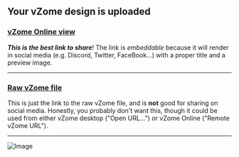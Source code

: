 ## Your vZome design is uploaded

### [vZome Online view][embed]

***This is the best link to share***!  The link is *embeddable* because it will render in social media (e.g. Discord, Twitter, FaceBook...) with a proper title and a preview image.

---

### [Raw vZome file][raw]

This is just the link to the raw vZome file, and is **not** good for
sharing on social media.
Honestly, you probably don't want this, though it could be used from either
vZome desktop ("Open URL...") or vZome Online ("Remote vZome URL").

---

![Image](< Nonagon-array-tiling.png>)


[embed]: <https://vzome.com/app/embed.py?url=https://raw.githubusercontent.com/John-Kostick/vzome-sharing/main/2021/08/24/11-45-30-%2BNonagon-array-tiling/+Nonagon-array-tiling.vZome>
[raw]: <https://raw.githubusercontent.com/John-Kostick/vzome-sharing/main/2021/08/24/11-45-30-+Nonagon-array-tiling/ Nonagon-array-tiling.vZome>
